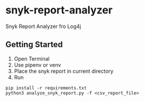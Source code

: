 # snyk-report-analyzer
Snyk Report Analyzer fro Log4j

## Getting Started 

1. Open Terminal 
2. Use pipenv or venv 
3. Place the snyk report in current directory 
4. Run 
```
pip install -r requirements.txt
python3 analyze_snyk_report.py -f <csv_report_file>

```
